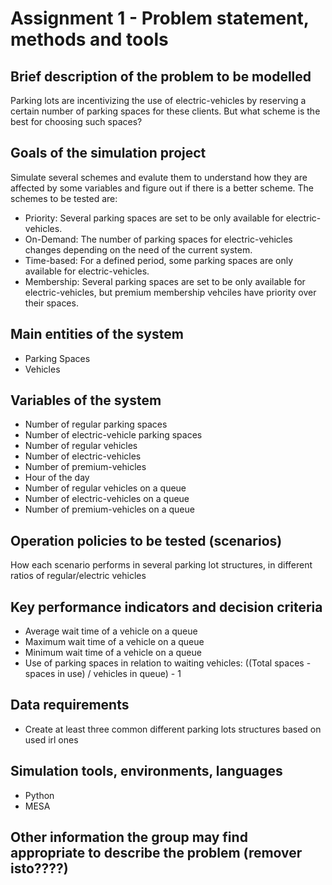 # Assignment 1 - Problem statement, methods and tools

## Brief description of the problem to be modelled

Parking lots are incentivizing the use of electric-vehicles by reserving a certain number of parking spaces for these clients. But what scheme is the best for choosing such spaces? 

## Goals of the simulation project

Simulate several schemes and evalute them to understand how they are affected by some variables and figure out if there is a better scheme. The schemes to be tested are:

- Priority: Several parking spaces are set to be only available for electric-vehicles.
- On-Demand: The number of parking spaces for electric-vehicles changes depending on the need of the current system.
- Time-based: For a defined period, some parking spaces are only available for electric-vehicles.
- Membership: Several parking spaces are set to be only available for electric-vehicles, but premium membership vehciles have priority over their spaces.

## Main entities of the system

- Parking Spaces
- Vehicles

## Variables of the system

- Number of regular parking spaces
- Number of electric-vehicle parking spaces
- Number of regular vehicles
- Number of electric-vehicles
- Number of premium-vehicles
- Hour of the day
- Number of regular vehicles on a queue
- Number of electric-vehicles on a queue
- Number of premium-vehicles on a queue

## Operation policies to be tested (scenarios)

How each scenario performs in several parking lot structures, in different ratios of regular/electric vehicles

## Key performance indicators and decision criteria

- Average wait time of a vehicle on a queue
- Maximum wait time of a vehicle on a queue
- Minimum wait time of a vehicle on a queue
- Use of parking spaces in relation to waiting vehicles:  ((Total spaces - spaces in use) / vehicles in queue) - 1

## Data requirements

- Create at least three common different parking lots structures based on used irl ones

## Simulation tools, environments, languages

- Python
- MESA

## Other information the group may find appropriate to describe the problem (remover isto????)